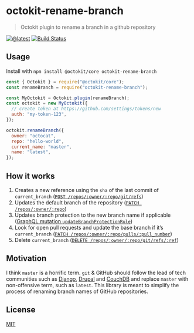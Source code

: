 # octokit-rename-branch

> Octokit plugin to rename a branch in a github repository

[![@latest](https://img.shields.io/npm/v/octokit-rename-branch.svg)](https://www.npmjs.com/package/octokit-rename-branch)
[![Build Status](https://github.com/gr2m/octokit-rename-branch/workflows/Test/badge.svg)](https://github.com/gr2m/octokit-rename-branch/actions?query=workflow%3ATest+branch%3Amaster)

## Usage

Install with `npm install @octokit/core octokit-rename-branch`

```js
const { Octokit } = require("@octokit/core");
const renameBranch = require("octokit-rename-branch");

const MyOctokit = Octokit.plugin(renameBranch);
const octokit = new MyOctokit({
  // create token at https://github.com/settings/tokens/new
  auth: "my-token-123",
});

octokit.renameBranch({
  owner: "octocat",
  repo: "hello-world",
  current_name: "master",
  name: "latest",
});
```

## How it works

1. Creates a new reference using the `sha` of the last commit of `current_branch`
   ([`POST /repos/:owner/:repo/git/refs`](https://developer.github.com/v3/git/refs/#create-a-reference))
2. Updates the default branch of the repository ([`PATCH /repos/:owner/:repo`](https://developer.github.com/v3/repos/#edit))
3. Updates branch protection to the new branch name if applicable ([GraphQL mutation `updateBranchProtectionRule`](https://developer.github.com/v4/mutation/updatebranchprotectionrule/))
4. Look for open pull requests and update the base branch if it’s `current_branch` ([`PATCH /repos/:owner/:repo/pulls/:pull_number`](https://developer.github.com/v3/pulls/#update-a-pull-request))
5. Delete `current_branch` ([`DELETE /repos/:owner/:repo/git/refs/:ref`](https://developer.github.com/v3/git/refs/#delete-a-reference))

## Motivation

I think `master` is a horrific term. `git` & GitHub should follow the lead of
tech communities such as [Django](https://github.com/django/django/pull/2692),
[Drupal](https://www.drupal.org/project/drupal/issues/2275877) and
[CouchDB](https://issues.apache.org/jira/browse/COUCHDB-2248) and replace
`master` with non-offensive term, such as `latest`. This library is meant to
simplify the process of renaming branch names of GitHub repositories.

## License

[MIT](LICENSE)
